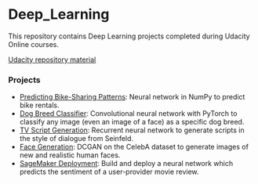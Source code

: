 # Deep_Learning

This repository contains Deep Learning projects completed during Udacity Online courses.

[Udacity repository material](https://github.com/udacity/deep-learning-v2-pytorch/tree/master/project-tv-script-generation)

### Projects

* [Predicting Bike-Sharing Patterns](https://github.com/gsc974/Deep_Learning/tree/master/project-bikesharing): Neural network in NumPy to predict bike rentals.
* [Dog Breed Classifier](https://github.com/gsc974/Deep_Learning/tree/master/project-dog_breed_classification_Pytorch): Convolutional neural network with PyTorch to classify any image (even an image of a face) as a specific dog breed.
* [TV Script Generation](https://github.com/gsc974/Deep_Learning/tree/master/project-tv_script_generation): Recurrent neural network to generate scripts in the style of dialogue from Seinfeld.
* [Face Generation](https://github.com/gsc974/Deep_Learning/tree/master/project-face-generation): DCGAN on the CelebA dataset to generate images of new and realistic human faces.
* [SageMaker Deployment](https://github.com/gsc974/Deep_Learning/tree/master/project-face-generation): Build and deploy a neural network which predicts the sentiment of a user-provider movie review.
